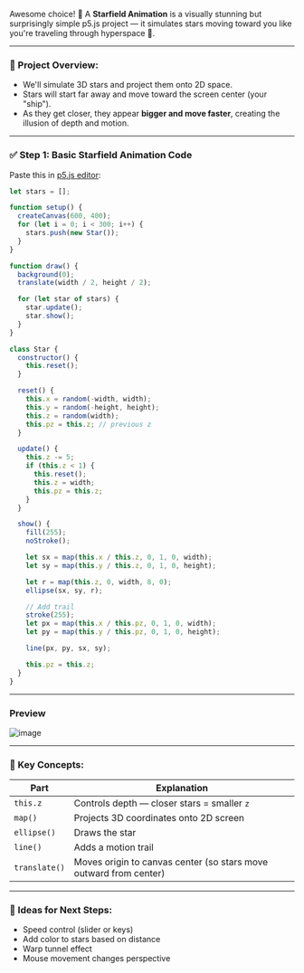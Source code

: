Awesome choice! 🌌 A **Starfield Animation** is a visually stunning but surprisingly simple p5.js project — it simulates stars moving toward you like you're traveling through hyperspace 🚀.

---

### 🌠 Project Overview:

* We'll simulate 3D stars and project them onto 2D space.
* Stars will start far away and move toward the screen center (your "ship").
* As they get closer, they appear **bigger and move faster**, creating the illusion of depth and motion.

---

### ✅ Step 1: Basic Starfield Animation Code

Paste this in [p5.js editor](https://editor.p5js.org):

```js
let stars = [];

function setup() {
  createCanvas(600, 400);
  for (let i = 0; i < 300; i++) {
    stars.push(new Star());
  }
}

function draw() {
  background(0);
  translate(width / 2, height / 2);

  for (let star of stars) {
    star.update();
    star.show();
  }
}

class Star {
  constructor() {
    this.reset();
  }

  reset() {
    this.x = random(-width, width);
    this.y = random(-height, height);
    this.z = random(width);
    this.pz = this.z; // previous z
  }

  update() {
    this.z -= 5;
    if (this.z < 1) {
      this.reset();
      this.z = width;
      this.pz = this.z;
    }
  }

  show() {
    fill(255);
    noStroke();

    let sx = map(this.x / this.z, 0, 1, 0, width);
    let sy = map(this.y / this.z, 0, 1, 0, height);

    let r = map(this.z, 0, width, 8, 0);
    ellipse(sx, sy, r);

    // Add trail
    stroke(255);
    let px = map(this.x / this.pz, 0, 1, 0, width);
    let py = map(this.y / this.pz, 0, 1, 0, height);

    line(px, py, sx, sy);

    this.pz = this.z;
  }
}
```

---

### Preview

![image](https://github.com/user-attachments/assets/d3ebb1c4-917f-4891-a411-8d0ae132aa9d)

---

### 🧠 Key Concepts:

| Part          | Explanation                                                       |
| ------------- | ----------------------------------------------------------------- |
| `this.z`      | Controls depth — closer stars = smaller `z`                       |
| `map()`       | Projects 3D coordinates onto 2D screen                            |
| `ellipse()`   | Draws the star                                                    |
| `line()`      | Adds a motion trail                                               |
| `translate()` | Moves origin to canvas center (so stars move outward from center) |

---

### 🚀 Ideas for Next Steps:

* Speed control (slider or keys)
* Add color to stars based on distance
* Warp tunnel effect
* Mouse movement changes perspective
